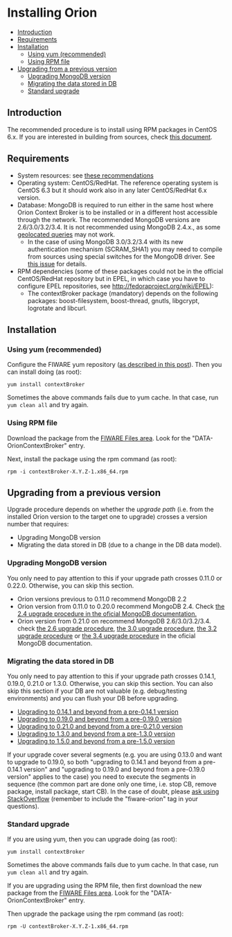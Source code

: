 # Installing Orion

* [Introduction](#introduction)
* [Requirements](#requirements)
* [Installation](#installation)
    * [Using yum (recommended)](#using-yum-recommended)
    * [Using RPM file](#using-rpm-file)
* [Upgrading from a previous version](#upgrading-from-a-previous-version)
    * [Upgrading MongoDB version](#upgrading-mongodb-version)
    * [Migrating the data stored in DB](#migrating-the-data-stored-in-db)
    * [Standard upgrade](#standard-upgrade)

## Introduction

The recommended procedure is to install using RPM packages in CentOS 6.x. If you are interested in
building from sources, check [this document](build_source.md).

## Requirements

* System resources: see [these recommendations](diagnosis.md##resource-availability)
* Operating system: CentOS/RedHat. The reference operating system is CentOS 6.3
  but it should work also in any later CentOS/RedHat 6.x version.
* Database: MongoDB is required to run either in the same host where Orion Context Broker is to be installed or in a different host accessible through the network. The recommended MongoDB versions
  are 2.6/3.0/3.2/3.4. It is not recommended using MongoDB 2.4.x., as some [geolocated queries](../user/geolocation.md) may not work.
    * In the case of using MongoDB 3.0/3.2/3.4 with its new authentication mechanism (SCRAM_SHA1) you may need to compile from sources using special switches for the MongoDB driver.
      See [this issue](https://github.com/telefonicaid/fiware-orion/issues/1061) for details.
* RPM dependencies (some of these packages could not be in the official CentOS/RedHat repository but in EPEL, in which case you have to configure EPEL repositories, see <http://fedoraproject.org/wiki/EPEL>):
    * The contextBroker package (mandatory) depends on the following packages: boost-filesystem, boost-thread, gnutls, libgcrypt, logrotate and libcurl.    

## Installation

### Using yum (recommended)

Configure the FIWARE yum repository ([as described in this post](http://stackoverflow.com/questions/24331330/how-to-configure-system-to-use-the-fi-ware-yum-repository/24510985#24510985)). Then you can install doing (as root):

```
yum install contextBroker
```

Sometimes the above commands fails due to yum cache. In that case, run
`yum clean all` and try again.

### Using RPM file

Download the package from the [FIWARE Files area](https://forge.fiware.org/frs/?group_id=7). Look for the "DATA-OrionContextBroker" entry.

Next, install the package using the rpm command (as root):

```
rpm -i contextBroker-X.Y.Z-1.x86_64.rpm
```

## Upgrading from a previous version

Upgrade procedure depends on whether the *upgrade path* (i.e. from the installed Orion version to the target one to upgrade) crosses a version number that requires:

* Upgrading MongoDB version
* Migrating the data stored in DB (due to a change in the DB data model).

### Upgrading MongoDB version

You only need to pay attention to this if your upgrade path crosses 0.11.0 or 0.22.0. Otherwise, you can skip this section.

* Orion versions previous to 0.11.0 recommend MongoDB 2.2
* Orion version from 0.11.0 to 0.20.0 recommend MongoDB 2.4. Check [the 2.4 upgrade procedure in the oficial MongoDB documentation.](http://docs.mongodb.org/master/release-notes/2.4-upgrade/)
* Orion version from 0.21.0 on recommend MongoDB 2.6/3.0/3.2/3.4. check [the 2.6 upgrade procedure](http://docs.mongodb.org/master/release-notes/2.6-upgrade/),
  [the 3.0 upgrade procedure](http://docs.mongodb.org/master/release-notes/3.0-upgrade/), [the 3.2 upgrade procedure](http://docs.mongodb.org/master/release-notes/3.2-upgrade/)
  or [the 3.4 upgrade procedure](https://docs.mongodb.com/master/release-notes/3.4/) in the oficial MongoDB documentation.

### Migrating the data stored in DB

You only need to pay attention to this if your upgrade path crosses 0.14.1, 0.19.0, 0.21.0 or 1.3.0. Otherwise, you can skip this section. You can also skip this section if your DB are not valuable (e.g. debug/testing environments) and you can flush your DB before upgrading.

* [Upgrading to 0.14.1 and beyond from a pre-0.14.1 version](upgrading_crossing_0-14-1.md)
* [Upgrading to 0.19.0 and beyond from a pre-0.19.0 version](upgrading_crossing_0-19-0.md)
* [Upgrading to 0.21.0 and beyond from a pre-0.21.0 version](upgrading_crossing_0-21-0.md)
* [Upgrading to 1.3.0 and beyond from a pre-1.3.0 version](upgrading_crossing_1-3-0.md)
* [Upgrading to 1.5.0 and beyond from a pre-1.5.0 version](upgrading_crossing_1-5-0.md)

If your upgrade cover several segments (e.g. you are using 0.13.0 and
want to upgrade to 0.19.0, so both "upgrading to 0.14.1 and beyond from
a pre-0.14.1 version" and "upgrading to 0.19.0 and beyond from a
pre-0.19.0 version" applies to the case) you need to execute the
segments in sequence (the common part are done only one time, i.e. stop
CB, remove package, install package, start CB). In the case of doubt,
please [ask using StackOverflow](http://stackoverflow.com/questions/ask)
(remember to include the "fiware-orion" tag in your questions).

### Standard upgrade

If you are using yum, then you can upgrade doing (as root):

```
yum install contextBroker
```

Sometimes the above commands fails due to yum cache. In that case, run
`yum clean all` and try again.

If you are upgrading using the RPM file, then first download the new package from the [FIWARE Files area](https://forge.fiware.org/frs/?group_id=7). Look for the "DATA-OrionContextBroker" entry.

Then upgrade the package using the rpm command (as root):

```
rpm -U contextBroker-X.Y.Z-1.x86_64.rpm
```
